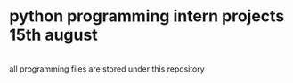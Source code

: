 # python programming intern projects 15th august 
<br>
all programming files are stored under this repository
